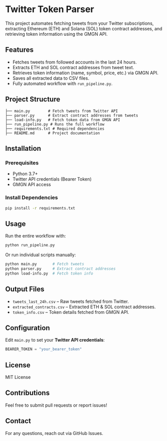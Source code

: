 # Twitter Token Parser

This project automates fetching tweets from your Twitter subscriptions, extracting Ethereum (ETH) and Solana (SOL) token contract addresses, and retrieving token information using the GMGN API.

## Features
- Fetches tweets from followed accounts in the last 24 hours.
- Extracts ETH and SOL contract addresses from tweet text.
- Retrieves token information (name, symbol, price, etc.) via GMGN API.
- Saves all extracted data to CSV files.
- Fully automated workflow with `run_pipeline.py`.

## Project Structure
```
├── main.py        # Fetch tweets from Twitter API
├── parser.py      # Extract contract addresses from tweets
├── load-info.py   # Fetch token data from GMGN API
├── run_pipeline.py # Runs the full workflow
├── requirements.txt # Required dependencies
├── README.md      # Project documentation
```

## Installation
### Prerequisites
- Python 3.7+
- Twitter API credentials (Bearer Token)
- GMGN API access

### Install Dependencies
```bash
pip install -r requirements.txt
```

## Usage
Run the entire workflow with:
```bash
python run_pipeline.py
```

Or run individual scripts manually:
```bash
python main.py       # Fetch tweets
python parser.py     # Extract contract addresses
python load-info.py  # Fetch token info
```

## Output Files
- `tweets_last_24h.csv` – Raw tweets fetched from Twitter.
- `extracted_contracts.csv` – Extracted ETH & SOL contract addresses.
- `token_info.csv` – Token details fetched from GMGN API.

## Configuration
Edit `main.py` to set your **Twitter API credentials**:
```python
BEARER_TOKEN = "your_bearer_token"
```

## License
MIT License

## Contributions
Feel free to submit pull requests or report issues!

## Contact
For any questions, reach out via GitHub Issues.

